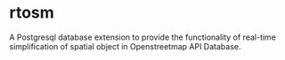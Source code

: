 # rtosm
A Postgresql database extension to provide the functionality of real-time simplification of spatial object in Openstreetmap API Database.
